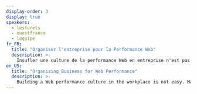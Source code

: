 ```yaml
---
display-order: 3
display: true
speakers:
  - lesfurets
  - ouestfrance
  - lequipe
fr_FR:
  title: "Organiser l'entreprise pour la Performance Web"
  description: >-
    Insufler une culture de la performance Web en entreprise n'est pas une chose aisée. Les managers doivent imaginer les modalités de l'organisation des projets (équipes transverses ou équipes spécialisées, champions…), définir les budgets, faire adhérer leurs équipes à de nouvelles valeurs en utilisant divers leviers de motivation. Plusieurs acteurs français se réuniront lors d'une table ronde pour partager leurs retours.
en_US:
  title: "Organizing Business for Web Performance"
  description: >-
    Building a Web performance culture in the workplace is not easy. Managers must imagine how projects are organized (transversal or specialized teams, champions, etc.), define budgets, make their teams adhere to new values by using various motivational leverage. Several French actors will exchange during this roundtable to compare their experiences.
---
```

